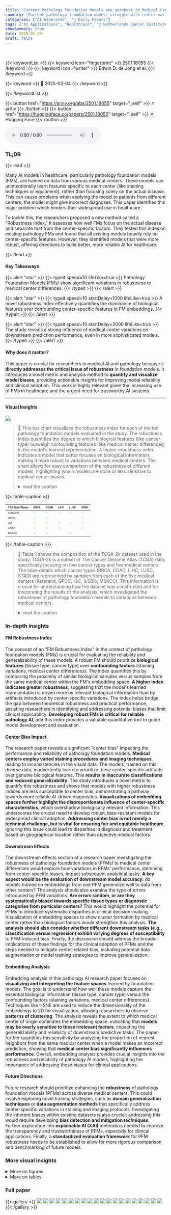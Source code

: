 ```yaml
---
title: "Current Pathology Foundation Models are unrobust to Medical Center Differences"
summary: "Current pathology foundation models struggle with center variations; this paper introduces a robustness index to quantify this, revealing model biases and advancing robust model development."
categories: ["AI Generated", "🤗 Daily Papers"]
tags: ["AI Applications", "Healthcare", "🏢 Netherlands Cancer Institute Amsterdam",]
showSummary: true
date: 2025-01-29
draft: false
---
```


<br>

{{< keywordList >}}
{{< keyword icon="fingerprint" >}} 2501.18055 {{< /keyword >}}
{{< keyword icon="writer" >}} Edwin D. de Jong et el. {{< /keyword >}}
 
{{< keyword >}} 🤗 2025-02-04 {{< /keyword >}}
 
{{< /keywordList >}}

{{< button href="https://arxiv.org/abs/2501.18055" target="_self" >}}
↗ arXiv
{{< /button >}}
{{< button href="https://huggingface.co/papers/2501.18055" target="_self" >}}
↗ Hugging Face
{{< /button >}}



<audio controls>
    <source src="https://ai-paper-reviewer.com/2501.18055/podcast.wav" type="audio/wav">
    Your browser does not support the audio element.
</audio>


### TL;DR


{{< lead >}}

Many AI models in healthcare, particularly pathology foundation models (FMs), are trained on data from various medical centers.  These models can unintentionally learn features specific to each center (like staining techniques or equipment), rather than focusing solely on the actual disease. This can cause problems when applying the model to patients from different centers; the model might give incorrect diagnoses. This paper identifies this major problem which hinders their widespread use in healthcare.

To tackle this, the researchers proposed a new method called a "Robustness Index." It assesses how well FMs focus on the actual disease and separate that from the center-specific factors.  They tested this index on existing pathology FMs and found that all existing models heavily rely on center-specific features.  However, they identified models that were more robust, offering directions to build better, more reliable AI for healthcare.

{{< /lead >}}


#### Key Takeaways

{{< alert "star" >}}
{{< typeit speed=10 lifeLike=true >}} Pathology Foundation Models (FMs) show significant variations in robustness to medical center differences. {{< /typeit >}}
{{< /alert >}}

{{< alert "star" >}}
{{< typeit speed=10 startDelay=1000 lifeLike=true >}} A novel robustness index effectively quantifies the dominance of biological features over confounding center-specific features in FM embeddings. {{< /typeit >}}
{{< /alert >}}

{{< alert "star" >}}
{{< typeit speed=10 startDelay=2000 lifeLike=true >}} The study reveals a strong influence of medical center variations on downstream prediction performance, even in more sophisticated models. {{< /typeit >}}
{{< /alert >}}

#### Why does it matter?
This paper is crucial for researchers in medical AI and pathology because it **directly addresses the critical issue of robustness** in foundation models.  It introduces a novel metric and analysis method to **quantify and visualize model biases**, providing actionable insights for improving model reliability and clinical adoption. This work is highly relevant given the increasing use of FMs in healthcare and the urgent need for trustworthy AI systems.

------
#### Visual Insights



![](https://arxiv.org/html/2501.18055/extracted/6170945/fig/freq-same-class.png)

> 🔼 This bar chart visualizes the robustness index for each of the ten pathology foundation models evaluated in the study.  The robustness index quantifies the degree to which biological features (like cancer type) outweigh confounding features (like medical center differences) in the model's learned representation. A higher robustness index indicates a model that better focuses on biological information, making it more robust to variations between medical centers.  The chart allows for easy comparison of the robustness of different models, highlighting which models are more or less sensitive to medical center biases.
> <details>
> <summary>read the caption</summary>
> Figure 2: Robustness index for the models evaluated here.
> </details>





{{< table-caption >}}
<table class="ltx_tabular ltx_centering ltx_guessed_headers ltx_align_middle" id="S4.T1.6">
<thead class="ltx_thead">
<tr class="ltx_tr" id="S4.T1.6.1.1">
<th class="ltx_td ltx_align_left ltx_th ltx_th_column ltx_border_tt" id="S4.T1.6.1.1.1"><span class="ltx_text" id="S4.T1.6.1.1.1.1" style="font-size:50%;">TSS Short Name</span></th>
<th class="ltx_td ltx_align_left ltx_th ltx_th_column ltx_border_tt" id="S4.T1.6.1.1.2"><span class="ltx_text" id="S4.T1.6.1.1.2.1" style="font-size:50%;">BRCA</span></th>
<th class="ltx_td ltx_align_left ltx_th ltx_th_column ltx_border_tt" id="S4.T1.6.1.1.3"><span class="ltx_text" id="S4.T1.6.1.1.3.1" style="font-size:50%;">COAD</span></th>
<th class="ltx_td ltx_align_left ltx_th ltx_th_column ltx_border_tt" id="S4.T1.6.1.1.4"><span class="ltx_text" id="S4.T1.6.1.1.4.1" style="font-size:50%;">LIHC</span></th>
<th class="ltx_td ltx_align_left ltx_th ltx_th_column ltx_border_tt" id="S4.T1.6.1.1.5"><span class="ltx_text" id="S4.T1.6.1.1.5.1" style="font-size:50%;">LUSC</span></th>
<th class="ltx_td ltx_align_left ltx_th ltx_th_column ltx_border_tt" id="S4.T1.6.1.1.6"><span class="ltx_text" id="S4.T1.6.1.1.6.1" style="font-size:50%;">STAD</span></th>
</tr>
</thead>
<tbody class="ltx_tbody">
<tr class="ltx_tr" id="S4.T1.6.2.1">
<td class="ltx_td ltx_align_left ltx_border_t" id="S4.T1.6.2.1.1"><span class="ltx_text" id="S4.T1.6.2.1.1.1" style="font-size:50%;">Asterand</span></td>
<td class="ltx_td ltx_align_left ltx_border_t" id="S4.T1.6.2.1.2"><span class="ltx_text" id="S4.T1.6.2.1.2.1" style="font-size:50%;color:#00FF00;">✓</span></td>
<td class="ltx_td ltx_align_left ltx_border_t" id="S4.T1.6.2.1.3"><span class="ltx_text" id="S4.T1.6.2.1.3.1" style="font-size:50%;color:#00FF00;">✓</span></td>
<td class="ltx_td ltx_align_left ltx_border_t" id="S4.T1.6.2.1.4"><span class="ltx_text" id="S4.T1.6.2.1.4.1" style="font-size:50%;color:#00FF00;">✓</span></td>
<td class="ltx_td ltx_align_left ltx_border_t" id="S4.T1.6.2.1.5"><span class="ltx_text" id="S4.T1.6.2.1.5.1" style="font-size:50%;color:#00FF00;">✓</span></td>
<td class="ltx_td ltx_align_left ltx_border_t" id="S4.T1.6.2.1.6"><span class="ltx_text" id="S4.T1.6.2.1.6.1" style="font-size:50%;color:#00FF00;">✓</span></td>
</tr>
<tr class="ltx_tr" id="S4.T1.6.3.2">
<td class="ltx_td ltx_align_left" id="S4.T1.6.3.2.1"><span class="ltx_text" id="S4.T1.6.3.2.1.1" style="font-size:50%;">GPCC</span></td>
<td class="ltx_td ltx_align_left" id="S4.T1.6.3.2.2"><span class="ltx_text" id="S4.T1.6.3.2.2.1" style="font-size:50%;color:#00FF00;">✓</span></td>
<td class="ltx_td ltx_align_left" id="S4.T1.6.3.2.3"><span class="ltx_text" id="S4.T1.6.3.2.3.1" style="font-size:50%;color:#00FF00;">✓</span></td>
<td class="ltx_td" id="S4.T1.6.3.2.4"></td>
<td class="ltx_td" id="S4.T1.6.3.2.5"></td>
<td class="ltx_td ltx_align_left" id="S4.T1.6.3.2.6"><span class="ltx_text" id="S4.T1.6.3.2.6.1" style="font-size:50%;color:#00FF00;">✓</span></td>
</tr>
<tr class="ltx_tr" id="S4.T1.6.4.3">
<td class="ltx_td ltx_align_left" id="S4.T1.6.4.3.1"><span class="ltx_text" id="S4.T1.6.4.3.1.1" style="font-size:50%;">IGC</span></td>
<td class="ltx_td ltx_align_left" id="S4.T1.6.4.3.2"><span class="ltx_text" id="S4.T1.6.4.3.2.1" style="font-size:50%;color:#00FF00;">✓</span></td>
<td class="ltx_td ltx_align_left" id="S4.T1.6.4.3.3"><span class="ltx_text" id="S4.T1.6.4.3.3.1" style="font-size:50%;color:#00FF00;">✓</span></td>
<td class="ltx_td ltx_align_left" id="S4.T1.6.4.3.4"><span class="ltx_text" id="S4.T1.6.4.3.4.1" style="font-size:50%;color:#00FF00;">✓</span></td>
<td class="ltx_td ltx_align_left" id="S4.T1.6.4.3.5"><span class="ltx_text" id="S4.T1.6.4.3.5.1" style="font-size:50%;color:#00FF00;">✓</span></td>
<td class="ltx_td ltx_align_left" id="S4.T1.6.4.3.6"><span class="ltx_text" id="S4.T1.6.4.3.6.1" style="font-size:50%;color:#00FF00;">✓</span></td>
</tr>
<tr class="ltx_tr" id="S4.T1.6.5.4">
<td class="ltx_td ltx_align_left" id="S4.T1.6.5.4.1"><span class="ltx_text" id="S4.T1.6.5.4.1.1" style="font-size:50%;">ILSBio</span></td>
<td class="ltx_td ltx_align_left" id="S4.T1.6.5.4.2"><span class="ltx_text" id="S4.T1.6.5.4.2.1" style="font-size:50%;color:#00FF00;">✓</span></td>
<td class="ltx_td ltx_align_left" id="S4.T1.6.5.4.3"><span class="ltx_text" id="S4.T1.6.5.4.3.1" style="font-size:50%;color:#00FF00;">✓</span></td>
<td class="ltx_td ltx_align_left" id="S4.T1.6.5.4.4"><span class="ltx_text" id="S4.T1.6.5.4.4.1" style="font-size:50%;color:#00FF00;">✓</span></td>
<td class="ltx_td" id="S4.T1.6.5.4.5"></td>
<td class="ltx_td ltx_align_left" id="S4.T1.6.5.4.6"><span class="ltx_text" id="S4.T1.6.5.4.6.1" style="font-size:50%;color:#00FF00;">✓</span></td>
</tr>
<tr class="ltx_tr" id="S4.T1.6.6.5">
<td class="ltx_td ltx_align_left ltx_border_bb" id="S4.T1.6.6.5.1"><span class="ltx_text" id="S4.T1.6.6.5.1.1" style="font-size:50%;">MSKCC</span></td>
<td class="ltx_td ltx_align_left ltx_border_bb" id="S4.T1.6.6.5.2"><span class="ltx_text" id="S4.T1.6.6.5.2.1" style="font-size:50%;color:#00FF00;">✓</span></td>
<td class="ltx_td ltx_align_left ltx_border_bb" id="S4.T1.6.6.5.3"><span class="ltx_text" id="S4.T1.6.6.5.3.1" style="font-size:50%;color:#00FF00;">✓</span></td>
<td class="ltx_td ltx_border_bb" id="S4.T1.6.6.5.4"></td>
<td class="ltx_td ltx_align_left ltx_border_bb" id="S4.T1.6.6.5.5"><span class="ltx_text" id="S4.T1.6.6.5.5.1" style="font-size:50%;color:#00FF00;">✓</span></td>
<td class="ltx_td ltx_border_bb" id="S4.T1.6.6.5.6"></td>
</tr>
</tbody>
</table>{{< /table-caption >}}

> 🔼 Table 1 shows the composition of the TCGA-2k dataset used in the study.  TCGA-2k is a subset of The Cancer Genome Atlas (TCGA) data, specifically focusing on five cancer types and five medical centers. The table details which cancer types (BRCA, COAD, LIHC, LUSC, STAD) are represented by samples from each of the five medical centers (Asterand, GPCC, IGC, ILSBio, MSKCC).  This information is crucial for understanding how the dataset was constructed and for interpreting the results of the analysis, which investigated the robustness of pathology foundation models to variations between medical centers.
> <details>
> <summary>read the caption</summary>
> Table 1: Composition of the  TCGA-2k dataset: Tissue Source Site (TSS), Short Name and Project Code Combinations
> </details>





### In-depth insights


#### FM Robustness Index
The concept of an "FM Robustness Index" in the context of pathology foundation models (FMs) is crucial for evaluating the reliability and generalizability of these models.  A robust FM should prioritize **biological features** (tissue type, cancer type) over **confounding factors** (staining variations, medical center differences).  The index quantifies this by comparing the proximity of similar biological samples versus samples from the same medical center within the FM's embedding space.  **A higher index indicates greater robustness**, suggesting that the model's learned representation is driven more by relevant biological information than by artifacts introduced by center-specific variations. The index helps bridge the gap between theoretical robustness and practical performance, assisting researchers in identifying and addressing potential biases that limit clinical applicability.  **Developing robust FMs is critical for reliable pathology AI**, and this index provides a valuable quantitative tool to guide model development and evaluation.

#### Center Bias Impact
The research paper reveals a significant "center bias" impacting the performance and reliability of pathology foundation models.  **Medical centers employ varied staining procedures and imaging techniques**, leading to inconsistencies in the visual data.  The models, trained on this diverse data, inadvertently learn to prioritize these center-specific artifacts over genuine biological features. This **results in inaccurate classifications and reduced generalizability**.  The study introduces a novel metric to quantify this robustness and shows that models with higher robustness indices are less susceptible to center bias, demonstrating a pathway towards more reliable AI-driven diagnostics. **Visualizations of embedding spaces further highlight the disproportionate influence of center-specific characteristics**, which overshadow biologically relevant information. This underscores the crucial need to develop robust, bias-resistant models for widespread clinical adoption.  **Addressing center bias is not merely a technical challenge, but is vital for ensuring fair and equitable healthcare**. Ignoring this issue could lead to disparities in diagnosis and treatment based on geographical location rather than objective medical factors.

#### Downstream Effects
The downstream effects section of a research paper investigating the robustness of pathology foundation models (PFMs) to medical center differences would explore how variations in PFMs' performance, stemming from center-specific biases, impact subsequent analytical tasks.  **A key aspect would be the evaluation of downstream model accuracy**:  do models trained on embeddings from one PFM generalize well to data from other centers?  The analysis should also examine the type of errors introduced by PFM variations.  **Are errors random, or are they systematically biased towards specific tissue types or diagnostic categories from particular centers?** This would highlight the potential for PFMs to introduce systematic disparities in clinical decision-making.  Visualization of embedding spaces to show cluster formation by medical center rather than biological factors would strengthen this analysis. **The analysis should also consider whether different downstream tasks (e.g., classification versus regression) exhibit varying degrees of susceptibility** to PFM-induced bias. Finally, the discussion should address the broader implications of these findings for the clinical adoption of PFMs and the steps needed to mitigate center-related bias, including potential data augmentation or model training strategies to improve generalization.

#### Embedding Analysis
Embedding analysis in this pathology AI research paper focuses on **visualizing and interpreting the feature spaces** learned by foundation models.  The goal is to understand how well these models capture the essential biological information (tissue type, cancer type) versus the confounding factors (staining variations, medical center differences).  Techniques like t-SNE are used to reduce the dimensionality of the embeddings to 2D for visualization, allowing researchers to observe **patterns of clustering**. The analysis reveals the extent to which medical center of origin dominates the embedding space, indicating that **models may be overly sensitive to these irrelevant factors**, impacting the generalizability and reliability of downstream predictive tasks.  The paper further quantifies this sensitivity by analyzing the proportion of nearest neighbors from the same medical center when a model makes an incorrect prediction, showing that **medical center bias significantly influences performance**.  Overall, embedding analysis provides crucial insights into the robustness and reliability of pathology AI models, highlighting the importance of addressing these biases for clinical applications.

#### Future Directions
Future research should prioritize enhancing the **robustness** of pathology foundation models (PFMs) across diverse medical centers.  This could involve exploring novel training strategies, such as **domain generalization techniques** or **data augmentation methods** that specifically address center-specific variations in staining and imaging protocols.  Investigating the inherent biases within existing datasets is also crucial; addressing this would require developing **bias detection and mitigation techniques**.   Further exploration into **explainable AI (XAI)** methods is needed to improve the transparency and trustworthiness of PFMs, especially for clinical applications.  Finally, a **standardized evaluation framework** for PFM robustness needs to be established to allow for more rigorous comparison and benchmarking of future models.


### More visual insights

<details>
<summary>More on figures
</summary>


![](https://arxiv.org/html/2501.18055/extracted/6170945/fig/confounding-neighbors-fraction-same-center/confounding-neighbors-fraction-same-center-together.png)

> 🔼 This figure shows the fraction of same-center confounders for each model.  Same-center confounders are defined as neighbors in the embedding space of a misclassified sample that have the same incorrect prediction and originate from the same medical center.  The x-axis represents the number of neighbors considered (k), and the y-axis represents the fraction of those neighbors that are same-center confounders.  The plot reveals that all models exhibit a substantial influence of same-center confounders, with some models demonstrating a much higher degree of sensitivity than others, highlighting the impact of medical center differences on the models' performance.
> <details>
> <summary>read the caption</summary>
> Figure 4: Fractions of same-center confounders for all models. All models are sensitive to these differences, some to a very high degree.
> </details>



![](https://arxiv.org/html/2501.18055/extracted/6170945/fig/relation-log-reg-center-error-avg-CLS-nr_reps-5-nr_neighbors-3.png)

> 🔼 Figure 8 shows the correlation between the errors generated by k-Nearest Neighbors (knn) and logistic regression models. The x-axis represents the frequency of center-related knn errors (i.e., how often the knn model makes an incorrect prediction due to the medical center of the sample). The y-axis shows the average fraction of logistic regression errors. The figure demonstrates a strong positive correlation: samples with a higher frequency of center-related knn errors also tend to have a higher frequency of logistic regression errors. This indicates that the medical center significantly influences both the knn and logistic regression models, suggesting that center similarities affect logistic regression predictions.
> <details>
> <summary>read the caption</summary>
> Figure 8: Relation between logistic regression errors and center-related knn errors. Samples that are more frequently misclassified by knn based on medical center are also more frequently misclassified by logistic regression, suggesting center similarities also affect logistic regression predictions.
> </details>



![](https://arxiv.org/html/2501.18055/extracted/6170945/fig/hibou-b/tsne-BRCA-medical-center.png)

> 🔼 This figure visualizes the embedding spaces of two pathology foundation models, Phikon and its improved version Phikon-v2, specifically focusing on breast cancer cases. Each point represents a tissue sample from a particular medical center. The coloring of the points indicates the medical center of origin. This visualization helps to understand how well each model separates samples based on their biological characteristics (cancer type) versus confounding factors like medical center differences.  By comparing the two plots, one can assess the impact of model improvements on robustness to center variations.
> <details>
> <summary>read the caption</summary>
> Figure 9: Embeddings for breast cancer colored by medical center for Phikon (left) and Phikon-v2 (right).
> </details>



</details>




<details>
<summary>More on tables
</summary>


{{< table-caption >}}
<table class="ltx_tabular ltx_centering ltx_guessed_headers ltx_align_middle" id="S5.T1.6">
<thead class="ltx_thead">
<tr class="ltx_tr" id="S5.T1.2.2">
<th class="ltx_td ltx_align_center ltx_th ltx_th_column ltx_border_l ltx_border_r ltx_border_t" id="S5.T1.1.1.1" style="padding-bottom:-8.0pt;">
<span class="ltx_inline-block ltx_minipage ltx_align_top" id="S5.T1.1.1.1.1" style="width:195.1pt;"><img alt="[Uncaptioned image]" class="ltx_graphics ltx_img_landscape" height="449" id="S5.T1.1.1.1.1.g1" src="extracted/6170945/fig/freq-same-class/freq-same-class-phikon-v2.png" width="598"/>
</span>
</th>
<th class="ltx_td ltx_align_center ltx_th ltx_th_column ltx_border_r ltx_border_t" id="S5.T1.2.2.2" style="padding-bottom:-8.0pt;">
<span class="ltx_inline-block ltx_minipage ltx_align_top" id="S5.T1.2.2.2.1" style="width:195.1pt;"><img alt="[Uncaptioned image]" class="ltx_graphics ltx_img_landscape" height="449" id="S5.T1.2.2.2.1.g1" src="extracted/6170945/fig/freq-same-class/freq-same-class-phikon.png" width="598"/>
</span>
</th>
</tr>
</thead>
<tbody class="ltx_tbody">
<tr class="ltx_tr" id="S5.T1.4.4">
<td class="ltx_td ltx_align_center ltx_border_l ltx_border_r ltx_border_t" id="S5.T1.3.3.1" style="padding-bottom:-8.0pt;">
<span class="ltx_inline-block ltx_minipage ltx_align_top" id="S5.T1.3.3.1.1" style="width:195.1pt;"><img alt="[Uncaptioned image]" class="ltx_graphics ltx_img_landscape" height="449" id="S5.T1.3.3.1.1.g1" src="extracted/6170945/fig/freq-same-class/freq-same-class-UNI.png" width="598"/>
</span>
</td>
<td class="ltx_td ltx_align_center ltx_border_r ltx_border_t" id="S5.T1.4.4.2" style="padding-bottom:-8.0pt;">
<span class="ltx_inline-block ltx_minipage ltx_align_top" id="S5.T1.4.4.2.1" style="width:195.1pt;"><img alt="[Uncaptioned image]" class="ltx_graphics ltx_img_landscape" height="449" id="S5.T1.4.4.2.1.g1" src="extracted/6170945/fig/freq-same-class/freq-same-class-UNI2-h.png" width="598"/>
</span>
</td>
</tr>
<tr class="ltx_tr" id="S5.T1.6.6">
<td class="ltx_td ltx_align_center ltx_border_b ltx_border_l ltx_border_r ltx_border_t" id="S5.T1.5.5.1" style="padding-bottom:-8.0pt;">
<span class="ltx_inline-block ltx_minipage ltx_align_top" id="S5.T1.5.5.1.1" style="width:195.1pt;"><img alt="[Uncaptioned image]" class="ltx_graphics ltx_img_landscape" height="449" id="S5.T1.5.5.1.1.g1" src="extracted/6170945/fig/freq-same-class/freq-same-class-Virchow-1280D.png" width="598"/>
</span>
</td>
<td class="ltx_td ltx_align_center ltx_border_b ltx_border_r ltx_border_t" id="S5.T1.6.6.2" style="padding-bottom:-8.0pt;">
<span class="ltx_inline-block ltx_minipage ltx_align_top" id="S5.T1.6.6.2.1" style="width:195.1pt;"><img alt="[Uncaptioned image]" class="ltx_graphics ltx_img_landscape" height="449" id="S5.T1.6.6.2.1.g1" src="extracted/6170945/fig/freq-same-class/freq-same-class-Virchow2-1280D.png" width="598"/>
</span>
</td>
</tr>
</tbody>
</table>{{< /table-caption >}}
> 🔼 This figure visualizes the embedding space structure of ten pathology foundation models.  For each model, it shows the fraction of samples where the k-th nearest neighbor shares the same cancer type (blue line) or the same medical center (orange line). The x-axis represents the number of nearest neighbors (k), and the y-axis represents the fraction of samples. The plot reveals that for most models, the proximity of embeddings is more strongly determined by the medical center of origin than by the cancer type itself, especially for the nearest neighbors (k<200). Only the Virchow2 model shows a different behavior, with cancer type having a slightly stronger influence than medical center for k<200.  This indicates that many current pathology foundation models are more sensitive to medical center variations than to actual biological differences in tissue samples.
> <details>
> <summary>read the caption</summary>
> Figure 1: Fraction of samples for which the k-th neighbor has the same cancer type (blue) or medical center (orange), in order of increasing robustness. See Appendix 12 for all results. For all models, closeness in embedding space is strongly determined by whether the image comes from the same medical center. For all models except Virchow2, the medical center more strongly determines embedding proximity than the cancer type for the nearest 200 neighbors.
> </details>

{{< table-caption >}}
<table class="ltx_tabular ltx_centering ltx_guessed_headers ltx_align_middle" id="S5.T1a.8">
<thead class="ltx_thead">
<tr class="ltx_tr" id="S5.T1a.2.2">
<th class="ltx_td ltx_align_center ltx_th ltx_th_column ltx_border_l ltx_border_r ltx_border_t" id="S5.T1a.1.1.1" style="padding-bottom:-8.0pt;">
<span class="ltx_inline-block ltx_minipage ltx_align_top" id="S5.T1a.1.1.1.1" style="width:173.4pt;"><img alt="[Uncaptioned image]" class="ltx_graphics ltx_img_landscape" height="449" id="S5.T1a.1.1.1.1.g1" src="extracted/6170945/fig/confounding-neighbors-fraction-same-center/confounding-neighbors-fraction-same-center-phikon-v2-nr_reps-5-nr_points-9.png" width="598"/>
</span>
</th>
<th class="ltx_td ltx_align_center ltx_th ltx_th_column ltx_border_r ltx_border_t" id="S5.T1a.2.2.2" style="padding-bottom:-8.0pt;">
<span class="ltx_inline-block ltx_minipage ltx_align_top" id="S5.T1a.2.2.2.1" style="width:173.4pt;"><img alt="[Uncaptioned image]" class="ltx_graphics ltx_img_landscape" height="449" id="S5.T1a.2.2.2.1.g1" src="extracted/6170945/fig/confounding-neighbors-fraction-same-center/confounding-neighbors-fraction-same-center-prov-gigapath-nr_reps-5-nr_points-9.png" width="598"/>
</span>
</th>
</tr>
</thead>
<tbody class="ltx_tbody">
<tr class="ltx_tr" id="S5.T1a.4.4">
<td class="ltx_td ltx_align_center ltx_border_l ltx_border_r ltx_border_t" id="S5.T1a.3.3.1" style="padding-bottom:-8.0pt;">
<span class="ltx_inline-block ltx_minipage ltx_align_top" id="S5.T1a.3.3.1.1" style="width:173.4pt;"><img alt="[Uncaptioned image]" class="ltx_graphics ltx_img_landscape" height="449" id="S5.T1a.3.3.1.1.g1" src="extracted/6170945/fig/confounding-neighbors-fraction-same-center/confounding-neighbors-fraction-same-center-UNI-nr_reps-5-nr_points-9.png" width="598"/>
</span>
</td>
<td class="ltx_td ltx_align_center ltx_border_r ltx_border_t" id="S5.T1a.4.4.2" style="padding-bottom:-8.0pt;">
<span class="ltx_inline-block ltx_minipage ltx_align_top" id="S5.T1a.4.4.2.1" style="width:173.4pt;"><img alt="[Uncaptioned image]" class="ltx_graphics ltx_img_landscape" height="449" id="S5.T1a.4.4.2.1.g1" src="extracted/6170945/fig/confounding-neighbors-fraction-same-center/confounding-neighbors-fraction-same-center-H-optimus-0-nr_reps-5-nr_points-9.png" width="598"/>
</span>
</td>
</tr>
<tr class="ltx_tr" id="S5.T1a.6.6">
<td class="ltx_td ltx_align_center ltx_border_l ltx_border_r ltx_border_t" id="S5.T1a.5.5.1" style="padding-bottom:-8.0pt;">
<span class="ltx_inline-block ltx_minipage ltx_align_top" id="S5.T1a.5.5.1.1" style="width:173.4pt;"><img alt="[Uncaptioned image]" class="ltx_graphics ltx_img_landscape" height="449" id="S5.T1a.5.5.1.1.g1" src="extracted/6170945/fig/confounding-neighbors-fraction-same-center/confounding-neighbors-fraction-same-center-phikon-nr_reps-5-nr_points-9.png" width="598"/>
</span>
</td>
<td class="ltx_td ltx_align_center ltx_border_r ltx_border_t" id="S5.T1a.6.6.2" style="padding-bottom:-8.0pt;">
<span class="ltx_inline-block ltx_minipage ltx_align_top" id="S5.T1a.6.6.2.1" style="width:173.4pt;"><img alt="[Uncaptioned image]" class="ltx_graphics ltx_img_landscape" height="449" id="S5.T1a.6.6.2.1.g1" src="extracted/6170945/fig/confounding-neighbors-fraction-same-center/confounding-neighbors-fraction-same-center-UNI2-h-nr_reps-5-nr_points-9.png" width="598"/>
</span>
</td>
</tr>
<tr class="ltx_tr" id="S5.T1a.8.8">
<td class="ltx_td ltx_align_center ltx_border_b ltx_border_l ltx_border_r ltx_border_t" id="S5.T1a.7.7.1" style="padding-bottom:-8.0pt;">
<span class="ltx_inline-block ltx_minipage ltx_align_top" id="S5.T1a.7.7.1.1" style="width:173.4pt;"><img alt="[Uncaptioned image]" class="ltx_graphics ltx_img_landscape" height="449" id="S5.T1a.7.7.1.1.g1" src="extracted/6170945/fig/confounding-neighbors-fraction-same-center/confounding-neighbors-fraction-same-center-Virchow-1280D-nr_reps-5-nr_points-9.png" width="598"/>
</span>
</td>
<td class="ltx_td ltx_align_center ltx_border_b ltx_border_r ltx_border_t" id="S5.T1a.8.8.2" style="padding-bottom:-8.0pt;">
<span class="ltx_inline-block ltx_minipage ltx_align_top" id="S5.T1a.8.8.2.1" style="width:173.4pt;"><img alt="[Uncaptioned image]" class="ltx_graphics ltx_img_landscape" height="449" id="S5.T1a.8.8.2.1.g1" src="extracted/6170945/fig/confounding-neighbors-fraction-same-center/confounding-neighbors-fraction-same-center-Virchow2-1280D-nr_reps-5-nr_points-9.png" width="598"/>
</span>
</td>
</tr>
</tbody>
</table>{{< /table-caption >}}
> 🔼 This figure displays the impact of medical center differences on the performance of pathology foundation models.  For each model, three lines are shown. The red line shows the fraction of incorrectly classified samples where the nearest neighbors in the model's embedding space are from the same medical center as the misclassified sample. The green line shows the accuracy of predicting the tissue type or cancer type. The blue line shows the accuracy of predicting the medical center of the sample. The models are ordered by increasing center-robustness, indicating how well the model separates biological features from medical center artifacts.  All models show a strong influence of same-center confounders, meaning that errors are linked to the medical center rather than just random chance.
> <details>
> <summary>read the caption</summary>
> Figure 3: Fraction of same-center confounders for neighbors from the incorrectly predicted class (red); accuracy of tissue / cancer type prediction (green); accuracy of medical center prediction (blue), sorted by order of increasing center-robustness for selected FMs. All models show a substantial and significant influence of same-center confounders. See Appendix 9.3 for a complete overview.
> </details>

{{< table-caption >}}
<table class="ltx_tabular ltx_centering ltx_guessed_headers ltx_align_middle" id="S5.T1b.14">
<thead class="ltx_thead">
<tr class="ltx_tr" id="S5.T1b.14.15.1">
<th class="ltx_td ltx_align_left ltx_th ltx_th_column ltx_th_row ltx_border_l ltx_border_r ltx_border_t" id="S5.T1b.14.15.1.1"><span class="ltx_text ltx_font_bold" id="S5.T1b.14.15.1.1.1" style="font-size:50%;">Model</span></th>
<th class="ltx_td ltx_align_center ltx_th ltx_th_column ltx_border_r ltx_border_t" id="S5.T1b.14.15.1.2"><span class="ltx_text ltx_font_bold" id="S5.T1b.14.15.1.2.1" style="font-size:50%;">Cancer Type</span></th>
<th class="ltx_td ltx_align_center ltx_th ltx_th_column ltx_border_r ltx_border_t" id="S5.T1b.14.15.1.3"><span class="ltx_text ltx_font_bold" id="S5.T1b.14.15.1.3.1" style="font-size:50%;">Medical Center</span></th>
</tr>
</thead>
<tbody class="ltx_tbody">
<tr class="ltx_tr" id="S5.T1b.2.2">
<th class="ltx_td ltx_align_left ltx_th ltx_th_row ltx_border_l ltx_border_r ltx_border_t" id="S5.T1b.2.2.3"><span class="ltx_text" id="S5.T1b.2.2.3.1" style="font-size:50%;">hibou-b</span></th>
<td class="ltx_td ltx_align_center ltx_border_r ltx_border_t" id="S5.T1b.1.1.1"><img alt="[Uncaptioned image]" class="ltx_graphics ltx_img_landscape" height="153" id="S5.T1b.1.1.1.g1" src="extracted/6170945/fig/hibou-b/embeddings-hibou-b-patch-level-tsne-2D-colored-by-project_code.png" width="204"/></td>
<td class="ltx_td ltx_align_center ltx_border_r ltx_border_t" id="S5.T1b.2.2.2"><img alt="[Uncaptioned image]" class="ltx_graphics ltx_img_landscape" height="153" id="S5.T1b.2.2.2.g1" src="extracted/6170945/fig/hibou-b/embeddings-hibou-b-patch-level-tsne-2D-colored-by-shortname.png" width="204"/></td>
</tr>
<tr class="ltx_tr" id="S5.T1b.4.4">
<th class="ltx_td ltx_align_left ltx_th ltx_th_row ltx_border_l ltx_border_r ltx_border_t" id="S5.T1b.4.4.3"><span class="ltx_text" id="S5.T1b.4.4.3.1" style="font-size:50%;">phikon</span></th>
<td class="ltx_td ltx_align_center ltx_border_r ltx_border_t" id="S5.T1b.3.3.1"><img alt="[Uncaptioned image]" class="ltx_graphics ltx_img_landscape" height="144" id="S5.T1b.3.3.1.g1" src="extracted/6170945/fig/phikon/embeddings-phikon-patch-level-tsne-2D-colored-by-project_code.png" width="192"/></td>
<td class="ltx_td ltx_align_center ltx_border_r ltx_border_t" id="S5.T1b.4.4.2"><img alt="[Uncaptioned image]" class="ltx_graphics ltx_img_landscape" height="144" id="S5.T1b.4.4.2.g1" src="extracted/6170945/fig/phikon/embeddings-phikon-patch-level-tsne-2D-colored-by-shortname.png" width="192"/></td>
</tr>
<tr class="ltx_tr" id="S5.T1b.6.6">
<th class="ltx_td ltx_align_left ltx_th ltx_th_row ltx_border_l ltx_border_r ltx_border_t" id="S5.T1b.6.6.3"><span class="ltx_text" id="S5.T1b.6.6.3.1" style="font-size:50%;">phikon-v2</span></th>
<td class="ltx_td ltx_align_center ltx_border_r ltx_border_t" id="S5.T1b.5.5.1"><img alt="[Uncaptioned image]" class="ltx_graphics ltx_img_landscape" height="144" id="S5.T1b.5.5.1.g1" src="extracted/6170945/fig/phikon-v2/embeddings-phikon-v2-patch-level-tsne-2D-colored-by-project_code.png" width="192"/></td>
<td class="ltx_td ltx_align_center ltx_border_r ltx_border_t" id="S5.T1b.6.6.2"><img alt="[Uncaptioned image]" class="ltx_graphics ltx_img_landscape" height="144" id="S5.T1b.6.6.2.g1" src="extracted/6170945/fig/phikon-v2/embeddings-phikon-v2-patch-level-tsne-2D-colored-by-shortname.png" width="192"/></td>
</tr>
<tr class="ltx_tr" id="S5.T1b.8.8">
<th class="ltx_td ltx_align_left ltx_th ltx_th_row ltx_border_l ltx_border_r ltx_border_t" id="S5.T1b.8.8.3"><span class="ltx_text" id="S5.T1b.8.8.3.1" style="font-size:50%;">EXAONEPath</span></th>
<td class="ltx_td ltx_align_center ltx_border_r ltx_border_t" id="S5.T1b.7.7.1"><img alt="[Uncaptioned image]" class="ltx_graphics ltx_img_landscape" height="144" id="S5.T1b.7.7.1.g1" src="extracted/6170945/fig/EXAONEPath/embeddings-EXAONEPath-patch-level-tsne-2D-CLS-colored-by-project_code.png" width="192"/></td>
<td class="ltx_td ltx_align_center ltx_border_r ltx_border_t" id="S5.T1b.8.8.2"><img alt="[Uncaptioned image]" class="ltx_graphics ltx_img_landscape" height="144" id="S5.T1b.8.8.2.g1" src="extracted/6170945/fig/EXAONEPath/embeddings-EXAONEPath-patch-level-tsne-2D-CLS-colored-by-shortname.png" width="192"/></td>
</tr>
<tr class="ltx_tr" id="S5.T1b.10.10">
<th class="ltx_td ltx_align_left ltx_th ltx_th_row ltx_border_l ltx_border_r ltx_border_t" id="S5.T1b.10.10.3"><span class="ltx_text" id="S5.T1b.10.10.3.1" style="font-size:50%;">UNI</span></th>
<td class="ltx_td ltx_align_center ltx_border_r ltx_border_t" id="S5.T1b.9.9.1"><img alt="[Uncaptioned image]" class="ltx_graphics ltx_img_landscape" height="144" id="S5.T1b.9.9.1.g1" src="extracted/6170945/fig/UNI/embeddings-UNI-patch-level-tsne-2D-colored-by-project_code.png" width="192"/></td>
<td class="ltx_td ltx_align_center ltx_border_r ltx_border_t" id="S5.T1b.10.10.2"><img alt="[Uncaptioned image]" class="ltx_graphics ltx_img_landscape" height="144" id="S5.T1b.10.10.2.g1" src="extracted/6170945/fig/UNI/embeddings-UNI-patch-level-tsne-2D-colored-by-shortname.png" width="192"/></td>
</tr>
<tr class="ltx_tr" id="S5.T1b.12.12">
<th class="ltx_td ltx_align_left ltx_th ltx_th_row ltx_border_l ltx_border_r ltx_border_t" id="S5.T1b.12.12.3"><span class="ltx_text" id="S5.T1b.12.12.3.1" style="font-size:50%;">UNI2-h</span></th>
<td class="ltx_td ltx_align_center ltx_border_r ltx_border_t" id="S5.T1b.11.11.1"><img alt="[Uncaptioned image]" class="ltx_graphics ltx_img_landscape" height="144" id="S5.T1b.11.11.1.g1" src="extracted/6170945/fig/UNI2-h/embeddings-UNI2-h-patch-level-tsne-2D-CLS-colored-by-project_code.png" width="192"/></td>
<td class="ltx_td ltx_align_center ltx_border_r ltx_border_t" id="S5.T1b.12.12.2"><img alt="[Uncaptioned image]" class="ltx_graphics ltx_img_landscape" height="144" id="S5.T1b.12.12.2.g1" src="extracted/6170945/fig/UNI2-h/embeddings-UNI2-h-patch-level-tsne-2D-CLS-colored-by-shortname.png" width="192"/></td>
</tr>
<tr class="ltx_tr" id="S5.T1b.14.14">
<th class="ltx_td ltx_align_left ltx_th ltx_th_row ltx_border_b ltx_border_l ltx_border_r ltx_border_t" id="S5.T1b.14.14.3"><span class="ltx_text" id="S5.T1b.14.14.3.1" style="font-size:50%;">SRA_MoCo_v3</span></th>
<td class="ltx_td ltx_align_center ltx_border_b ltx_border_r ltx_border_t" id="S5.T1b.13.13.1"><img alt="[Uncaptioned image]" class="ltx_graphics ltx_img_landscape" height="144" id="S5.T1b.13.13.1.g1" src="extracted/6170945/fig/SRA_MoCo_v3/embeddings-SRA_MoCo_v3-patch-level-tsne-2D-colored-by-project_code.png" width="192"/></td>
<td class="ltx_td ltx_align_center ltx_border_b ltx_border_r ltx_border_t" id="S5.T1b.14.14.2"><img alt="[Uncaptioned image]" class="ltx_graphics ltx_img_landscape" height="153" id="S5.T1b.14.14.2.g1" src="extracted/6170945/fig/SRA_MoCo_v3/embeddings-SRA_MoCo_v3-patch-level-tsne-2D-colored-by-shortname.png" width="204"/></td>
</tr>
</tbody>
</table>{{< /table-caption >}}
> 🔼 This figure visualizes the 2D representation of high-dimensional embedding vectors generated by t-SNE for different pathology foundation models.  Each point in the 2D plots represents a tissue patch. The left column displays the patches colored by cancer type, while the right column shows the same patches colored by their originating medical center.  Comparing these visualizations allows for an assessment of how strongly the models' embedding spaces are organized by biological features (cancer type) versus confounding factors (medical center).
> <details>
> <summary>read the caption</summary>
> Figure 5: Colorings of the t-SNE embeddings of all patches by cancer type (left) and medical center (right)
> </details>

{{< table-caption >}}
<table class="ltx_tabular ltx_centering ltx_guessed_headers ltx_align_middle" id="S5.T1c.12">
<tbody class="ltx_tbody">
<tr class="ltx_tr" id="S5.T1c.2.2">
<th class="ltx_td ltx_align_left ltx_th ltx_th_row ltx_border_l ltx_border_r ltx_border_t" id="S5.T1c.2.2.3"><span class="ltx_text" id="S5.T1c.2.2.3.1" style="font-size:50%;">Virchow-1280D</span></th>
<td class="ltx_td ltx_align_center ltx_border_r ltx_border_t" id="S5.T1c.1.1.1"><img alt="[Uncaptioned image]" class="ltx_graphics ltx_img_landscape" height="153" id="S5.T1c.1.1.1.g1" src="extracted/6170945/fig/Virchow-1280D/embeddings-Virchow-1280D-patch-level-tsne-2D-CLS-colored-by-project_code.png" width="204"/></td>
<td class="ltx_td ltx_align_center ltx_border_r ltx_border_t" id="S5.T1c.2.2.2"><img alt="[Uncaptioned image]" class="ltx_graphics ltx_img_landscape" height="153" id="S5.T1c.2.2.2.g1" src="extracted/6170945/fig/Virchow-1280D/embeddings-Virchow-1280D-patch-level-tsne-2D-CLS-colored-by-shortname.png" width="204"/></td>
</tr>
<tr class="ltx_tr" id="S5.T1c.4.4">
<th class="ltx_td ltx_align_left ltx_th ltx_th_row ltx_border_l ltx_border_r ltx_border_t" id="S5.T1c.4.4.3"><span class="ltx_text" id="S5.T1c.4.4.3.1" style="font-size:50%;">Virchow-2560D</span></th>
<td class="ltx_td ltx_align_center ltx_border_r ltx_border_t" id="S5.T1c.3.3.1"><img alt="[Uncaptioned image]" class="ltx_graphics ltx_img_landscape" height="153" id="S5.T1c.3.3.1.g1" src="extracted/6170945/fig/Virchow-2560D/embeddings-Virchow-2560D-patch-level-tsne-2D-CLS-avg-patch-colored-by-project_code.png" width="204"/></td>
<td class="ltx_td ltx_align_center ltx_border_r ltx_border_t" id="S5.T1c.4.4.2"><img alt="[Uncaptioned image]" class="ltx_graphics ltx_img_landscape" height="153" id="S5.T1c.4.4.2.g1" src="extracted/6170945/fig/Virchow-2560D/embeddings-Virchow-2560D-patch-level-tsne-2D-CLS-avg-patch-colored-by-shortname.png" width="204"/></td>
</tr>
<tr class="ltx_tr" id="S5.T1c.6.6">
<th class="ltx_td ltx_align_left ltx_th ltx_th_row ltx_border_l ltx_border_r ltx_border_t" id="S5.T1c.6.6.3"><span class="ltx_text" id="S5.T1c.6.6.3.1" style="font-size:50%;">Virchow2-1280D</span></th>
<td class="ltx_td ltx_align_center ltx_border_r ltx_border_t" id="S5.T1c.5.5.1"><img alt="[Uncaptioned image]" class="ltx_graphics ltx_img_landscape" height="153" id="S5.T1c.5.5.1.g1" src="extracted/6170945/fig/Virchow2-1280D/embeddings-Virchow2-1280D-patch-level-tsne-2D-CLS-colored-by-project_code.png" width="204"/></td>
<td class="ltx_td ltx_align_center ltx_border_r ltx_border_t" id="S5.T1c.6.6.2"><img alt="[Uncaptioned image]" class="ltx_graphics ltx_img_landscape" height="153" id="S5.T1c.6.6.2.g1" src="extracted/6170945/fig/Virchow2-1280D/embeddings-Virchow2-1280D-patch-level-tsne-2D-CLS-colored-by-shortname.png" width="204"/></td>
</tr>
<tr class="ltx_tr" id="S5.T1c.8.8">
<th class="ltx_td ltx_align_left ltx_th ltx_th_row ltx_border_l ltx_border_r ltx_border_t" id="S5.T1c.8.8.3"><span class="ltx_text" id="S5.T1c.8.8.3.1" style="font-size:50%;">Virchow2-2560D</span></th>
<td class="ltx_td ltx_align_center ltx_border_r ltx_border_t" id="S5.T1c.7.7.1"><img alt="[Uncaptioned image]" class="ltx_graphics ltx_img_landscape" height="153" id="S5.T1c.7.7.1.g1" src="extracted/6170945/fig/Virchow2-2560D/embeddings-Virchow2-2560D-patch-level-tsne-2D-CLS-avg-patch-colored-by-project_code.png" width="204"/></td>
<td class="ltx_td ltx_align_center ltx_border_r ltx_border_t" id="S5.T1c.8.8.2"><img alt="[Uncaptioned image]" class="ltx_graphics ltx_img_landscape" height="153" id="S5.T1c.8.8.2.g1" src="extracted/6170945/fig/Virchow2-2560D/embeddings-Virchow2-2560D-patch-level-tsne-2D-CLS-avg-patch-colored-by-shortname.png" width="204"/></td>
</tr>
<tr class="ltx_tr" id="S5.T1c.10.10">
<th class="ltx_td ltx_align_left ltx_th ltx_th_row ltx_border_l ltx_border_r ltx_border_t" id="S5.T1c.10.10.3"><span class="ltx_text" id="S5.T1c.10.10.3.1" style="font-size:50%;">H-optimus-0</span></th>
<td class="ltx_td ltx_align_center ltx_border_r ltx_border_t" id="S5.T1c.9.9.1"><img alt="[Uncaptioned image]" class="ltx_graphics ltx_img_landscape" height="153" id="S5.T1c.9.9.1.g1" src="extracted/6170945/fig/H-optimus-0/embeddings-H-optimus-0-patch-level-tsne-2D-colored-by-project_code.png" width="204"/></td>
<td class="ltx_td ltx_align_center ltx_border_r ltx_border_t" id="S5.T1c.10.10.2"><img alt="[Uncaptioned image]" class="ltx_graphics ltx_img_landscape" height="153" id="S5.T1c.10.10.2.g1" src="extracted/6170945/fig/H-optimus-0/embeddings-H-optimus-0-patch-level-tsne-2D-colored-by-shortname.png" width="204"/></td>
</tr>
<tr class="ltx_tr" id="S5.T1c.12.12">
<th class="ltx_td ltx_align_left ltx_th ltx_th_row ltx_border_b ltx_border_l ltx_border_r ltx_border_t" id="S5.T1c.12.12.3"><span class="ltx_text" id="S5.T1c.12.12.3.1" style="font-size:50%;">prov-gigapath</span></th>
<td class="ltx_td ltx_align_center ltx_border_b ltx_border_r ltx_border_t" id="S5.T1c.11.11.1"><img alt="[Uncaptioned image]" class="ltx_graphics ltx_img_landscape" height="153" id="S5.T1c.11.11.1.g1" src="extracted/6170945/fig/prov-gigapath/embeddings-prov-gigapath-patch-level-tsne-2D-colored-by-project_code.png" width="204"/></td>
<td class="ltx_td ltx_align_center ltx_border_b ltx_border_r ltx_border_t" id="S5.T1c.12.12.2"><img alt="[Uncaptioned image]" class="ltx_graphics ltx_img_landscape" height="153" id="S5.T1c.12.12.2.g1" src="extracted/6170945/fig/prov-gigapath/embeddings-prov-gigapath-patch-level-tsne-2D-colored-by-shortname.png" width="204"/></td>
</tr>
</tbody>
</table>{{< /table-caption >}}
> 🔼 This figure visualizes the embedding space of pathology foundation models using t-distributed Stochastic Neighbor Embedding (t-SNE).  The left column shows the t-SNE projection of the embeddings colored by cancer type. The right column shows the same t-SNE projection, but this time colored by the medical center where the tissue sample originated. This visualization helps to understand how well the models separate samples based on biological features (cancer type) versus confounding factors (medical center). The degree of separation within each column indicates the model's robustness to medical center variations. Clear separation by cancer type shows the model's focus on biological features, whereas clear separation by medical center indicates a stronger influence of technical factors on the embeddings.
> <details>
> <summary>read the caption</summary>
> Figure 6: Colorings of the t-SNE embeddings of all patches by cancer type (left) and medical center (right)
> </details>

{{< table-caption >}}
<table class="ltx_tabular ltx_centering ltx_guessed_headers ltx_align_middle" id="S5.T2.1">
<thead class="ltx_thead">
<tr class="ltx_tr" id="S5.T2.1.1.1">
<th class="ltx_td ltx_align_left ltx_th ltx_th_column ltx_th_row ltx_border_l ltx_border_r ltx_border_t" id="S5.T2.1.1.1.1"><span class="ltx_text ltx_font_bold" id="S5.T2.1.1.1.1.1" style="font-size:50%;">Model</span></th>
<th class="ltx_td ltx_align_center ltx_th ltx_th_column ltx_border_r ltx_border_t" id="S5.T2.1.1.1.2"><span class="ltx_text ltx_font_bold" id="S5.T2.1.1.1.2.1" style="font-size:50%;">Mean Accuracy</span></th>
<th class="ltx_td ltx_align_center ltx_th ltx_th_column ltx_border_r ltx_border_t" id="S5.T2.1.1.1.3"><span class="ltx_text ltx_font_bold" id="S5.T2.1.1.1.3.1" style="font-size:50%;">Std Dev</span></th>
<th class="ltx_td ltx_align_center ltx_th ltx_th_column ltx_border_r ltx_border_t" id="S5.T2.1.1.1.4"><span class="ltx_text ltx_font_bold" id="S5.T2.1.1.1.4.1" style="font-size:50%;">Mean Accuracy</span></th>
<th class="ltx_td ltx_align_center ltx_th ltx_th_column ltx_border_r ltx_border_t" id="S5.T2.1.1.1.5"><span class="ltx_text ltx_font_bold" id="S5.T2.1.1.1.5.1" style="font-size:50%;">Std Dev</span></th>
</tr>
<tr class="ltx_tr" id="S5.T2.1.2.2">
<th class="ltx_td ltx_th ltx_th_column ltx_th_row ltx_border_l ltx_border_r" id="S5.T2.1.2.2.1"></th>
<th class="ltx_td ltx_align_center ltx_th ltx_th_column ltx_border_r" id="S5.T2.1.2.2.2"><span class="ltx_text ltx_font_bold" id="S5.T2.1.2.2.2.1" style="font-size:50%;">Cancer Type</span></th>
<th class="ltx_td ltx_align_center ltx_th ltx_th_column ltx_border_r" id="S5.T2.1.2.2.3"><span class="ltx_text ltx_font_bold" id="S5.T2.1.2.2.3.1" style="font-size:50%;">Cancer Type</span></th>
<th class="ltx_td ltx_align_center ltx_th ltx_th_column ltx_border_r" id="S5.T2.1.2.2.4"><span class="ltx_text ltx_font_bold" id="S5.T2.1.2.2.4.1" style="font-size:50%;">Medical Center</span></th>
<th class="ltx_td ltx_align_center ltx_th ltx_th_column ltx_border_r" id="S5.T2.1.2.2.5"><span class="ltx_text ltx_font_bold" id="S5.T2.1.2.2.5.1" style="font-size:50%;">Med. Center</span></th>
</tr>
</thead>
<tbody class="ltx_tbody">
<tr class="ltx_tr" id="S5.T2.1.3.1">
<th class="ltx_td ltx_align_left ltx_th ltx_th_row ltx_border_l ltx_border_r ltx_border_t" id="S5.T2.1.3.1.1"><span class="ltx_text" id="S5.T2.1.3.1.1.1" style="font-size:50%;">SRA_MoCo_v3</span></th>
<td class="ltx_td ltx_align_center ltx_border_r ltx_border_t" id="S5.T2.1.3.1.2"><span class="ltx_text" id="S5.T2.1.3.1.2.1" style="font-size:50%;">0.486</span></td>
<td class="ltx_td ltx_align_center ltx_border_r ltx_border_t" id="S5.T2.1.3.1.3"><span class="ltx_text" id="S5.T2.1.3.1.3.1" style="font-size:50%;">0.036</span></td>
<td class="ltx_td ltx_align_center ltx_border_r ltx_border_t" id="S5.T2.1.3.1.4"><span class="ltx_text" id="S5.T2.1.3.1.4.1" style="font-size:50%;">0.692</span></td>
<td class="ltx_td ltx_align_center ltx_border_r ltx_border_t" id="S5.T2.1.3.1.5"><span class="ltx_text" id="S5.T2.1.3.1.5.1" style="font-size:50%;">0.027</span></td>
</tr>
<tr class="ltx_tr" id="S5.T2.1.4.2">
<th class="ltx_td ltx_align_left ltx_th ltx_th_row ltx_border_l ltx_border_r" id="S5.T2.1.4.2.1"><span class="ltx_text" id="S5.T2.1.4.2.1.1" style="font-size:50%;">phikon</span></th>
<td class="ltx_td ltx_align_center ltx_border_r" id="S5.T2.1.4.2.2"><span class="ltx_text" id="S5.T2.1.4.2.2.1" style="font-size:50%;">0.829</span></td>
<td class="ltx_td ltx_align_center ltx_border_r" id="S5.T2.1.4.2.3"><span class="ltx_text" id="S5.T2.1.4.2.3.1" style="font-size:50%;">0.037</span></td>
<td class="ltx_td ltx_align_center ltx_border_r" id="S5.T2.1.4.2.4"><span class="ltx_text" id="S5.T2.1.4.2.4.1" style="font-size:50%;">0.987</span></td>
<td class="ltx_td ltx_align_center ltx_border_r" id="S5.T2.1.4.2.5"><span class="ltx_text" id="S5.T2.1.4.2.5.1" style="font-size:50%;">0.012</span></td>
</tr>
<tr class="ltx_tr" id="S5.T2.1.5.3">
<th class="ltx_td ltx_align_left ltx_th ltx_th_row ltx_border_l ltx_border_r" id="S5.T2.1.5.3.1"><span class="ltx_text" id="S5.T2.1.5.3.1.1" style="font-size:50%;">phikon-v2</span></th>
<td class="ltx_td ltx_align_center ltx_border_r" id="S5.T2.1.5.3.2"><span class="ltx_text" id="S5.T2.1.5.3.2.1" style="font-size:50%;">0.83</span></td>
<td class="ltx_td ltx_align_center ltx_border_r" id="S5.T2.1.5.3.3"><span class="ltx_text" id="S5.T2.1.5.3.3.1" style="font-size:50%;">0.038</span></td>
<td class="ltx_td ltx_align_center ltx_border_r" id="S5.T2.1.5.3.4"><span class="ltx_text" id="S5.T2.1.5.3.4.1" style="font-size:50%;">0.993</span></td>
<td class="ltx_td ltx_align_center ltx_border_r" id="S5.T2.1.5.3.5"><span class="ltx_text" id="S5.T2.1.5.3.5.1" style="font-size:50%;">0.007</span></td>
</tr>
<tr class="ltx_tr" id="S5.T2.1.6.4">
<th class="ltx_td ltx_align_left ltx_th ltx_th_row ltx_border_l ltx_border_r" id="S5.T2.1.6.4.1"><span class="ltx_text" id="S5.T2.1.6.4.1.1" style="font-size:50%;">UNI</span></th>
<td class="ltx_td ltx_align_center ltx_border_r" id="S5.T2.1.6.4.2"><span class="ltx_text" id="S5.T2.1.6.4.2.1" style="font-size:50%;">0.713</span></td>
<td class="ltx_td ltx_align_center ltx_border_r" id="S5.T2.1.6.4.3"><span class="ltx_text" id="S5.T2.1.6.4.3.1" style="font-size:50%;">0.034</span></td>
<td class="ltx_td ltx_align_center ltx_border_r" id="S5.T2.1.6.4.4"><span class="ltx_text" id="S5.T2.1.6.4.4.1" style="font-size:50%;">0.956</span></td>
<td class="ltx_td ltx_align_center ltx_border_r" id="S5.T2.1.6.4.5"><span class="ltx_text" id="S5.T2.1.6.4.5.1" style="font-size:50%;">0.013</span></td>
</tr>
<tr class="ltx_tr" id="S5.T2.1.7.5">
<th class="ltx_td ltx_align_left ltx_th ltx_th_row ltx_border_l ltx_border_r" id="S5.T2.1.7.5.1"><span class="ltx_text" id="S5.T2.1.7.5.1.1" style="font-size:50%;">UNI2-h</span></th>
<td class="ltx_td ltx_align_center ltx_border_r" id="S5.T2.1.7.5.2"><span class="ltx_text" id="S5.T2.1.7.5.2.1" style="font-size:50%;">0.754</span></td>
<td class="ltx_td ltx_align_center ltx_border_r" id="S5.T2.1.7.5.3"><span class="ltx_text" id="S5.T2.1.7.5.3.1" style="font-size:50%;">0.027</span></td>
<td class="ltx_td ltx_align_center ltx_border_r" id="S5.T2.1.7.5.4"><span class="ltx_text" id="S5.T2.1.7.5.4.1" style="font-size:50%;">0.96</span></td>
<td class="ltx_td ltx_align_center ltx_border_r" id="S5.T2.1.7.5.5"><span class="ltx_text" id="S5.T2.1.7.5.5.1" style="font-size:50%;">0.014</span></td>
</tr>
<tr class="ltx_tr" id="S5.T2.1.8.6">
<th class="ltx_td ltx_align_left ltx_th ltx_th_row ltx_border_l ltx_border_r" id="S5.T2.1.8.6.1"><span class="ltx_text" id="S5.T2.1.8.6.1.1" style="font-size:50%;">hibou-b</span></th>
<td class="ltx_td ltx_align_center ltx_border_r" id="S5.T2.1.8.6.2"><span class="ltx_text" id="S5.T2.1.8.6.2.1" style="font-size:50%;">0.689</span></td>
<td class="ltx_td ltx_align_center ltx_border_r" id="S5.T2.1.8.6.3"><span class="ltx_text" id="S5.T2.1.8.6.3.1" style="font-size:50%;">0.03</span></td>
<td class="ltx_td ltx_align_center ltx_border_r" id="S5.T2.1.8.6.4"><span class="ltx_text" id="S5.T2.1.8.6.4.1" style="font-size:50%;">0.933</span></td>
<td class="ltx_td ltx_align_center ltx_border_r" id="S5.T2.1.8.6.5"><span class="ltx_text" id="S5.T2.1.8.6.5.1" style="font-size:50%;">0.017</span></td>
</tr>
<tr class="ltx_tr" id="S5.T2.1.9.7">
<th class="ltx_td ltx_align_left ltx_th ltx_th_row ltx_border_l ltx_border_r" id="S5.T2.1.9.7.1"><span class="ltx_text" id="S5.T2.1.9.7.1.1" style="font-size:50%;">Virchow-1280D</span></th>
<td class="ltx_td ltx_align_center ltx_border_r" id="S5.T2.1.9.7.2"><span class="ltx_text" id="S5.T2.1.9.7.2.1" style="font-size:50%;">0.727</span></td>
<td class="ltx_td ltx_align_center ltx_border_r" id="S5.T2.1.9.7.3"><span class="ltx_text" id="S5.T2.1.9.7.3.1" style="font-size:50%;">0.038</span></td>
<td class="ltx_td ltx_align_center ltx_border_r" id="S5.T2.1.9.7.4"><span class="ltx_text" id="S5.T2.1.9.7.4.1" style="font-size:50%;">0.932</span></td>
<td class="ltx_td ltx_align_center ltx_border_r" id="S5.T2.1.9.7.5"><span class="ltx_text" id="S5.T2.1.9.7.5.1" style="font-size:50%;">0.022</span></td>
</tr>
<tr class="ltx_tr" id="S5.T2.1.10.8">
<th class="ltx_td ltx_align_left ltx_th ltx_th_row ltx_border_l ltx_border_r" id="S5.T2.1.10.8.1"><span class="ltx_text" id="S5.T2.1.10.8.1.1" style="font-size:50%;">Virchow2-1280D</span></th>
<td class="ltx_td ltx_align_center ltx_border_r" id="S5.T2.1.10.8.2"><span class="ltx_text" id="S5.T2.1.10.8.2.1" style="font-size:50%;">0.786</span></td>
<td class="ltx_td ltx_align_center ltx_border_r" id="S5.T2.1.10.8.3"><span class="ltx_text" id="S5.T2.1.10.8.3.1" style="font-size:50%;">0.03</span></td>
<td class="ltx_td ltx_align_center ltx_border_r" id="S5.T2.1.10.8.4"><span class="ltx_text" id="S5.T2.1.10.8.4.1" style="font-size:50%;">0.957</span></td>
<td class="ltx_td ltx_align_center ltx_border_r" id="S5.T2.1.10.8.5"><span class="ltx_text" id="S5.T2.1.10.8.5.1" style="font-size:50%;">0.016</span></td>
</tr>
<tr class="ltx_tr" id="S5.T2.1.11.9">
<th class="ltx_td ltx_align_left ltx_th ltx_th_row ltx_border_l ltx_border_r" id="S5.T2.1.11.9.1"><span class="ltx_text" id="S5.T2.1.11.9.1.1" style="font-size:50%;">H-optimus-0</span></th>
<td class="ltx_td ltx_align_center ltx_border_r" id="S5.T2.1.11.9.2"><span class="ltx_text" id="S5.T2.1.11.9.2.1" style="font-size:50%;">0.767</span></td>
<td class="ltx_td ltx_align_center ltx_border_r" id="S5.T2.1.11.9.3"><span class="ltx_text" id="S5.T2.1.11.9.3.1" style="font-size:50%;">0.038</span></td>
<td class="ltx_td ltx_align_center ltx_border_r" id="S5.T2.1.11.9.4"><span class="ltx_text" id="S5.T2.1.11.9.4.1" style="font-size:50%;">0.948</span></td>
<td class="ltx_td ltx_align_center ltx_border_r" id="S5.T2.1.11.9.5"><span class="ltx_text" id="S5.T2.1.11.9.5.1" style="font-size:50%;">0.019</span></td>
</tr>
<tr class="ltx_tr" id="S5.T2.1.12.10">
<th class="ltx_td ltx_align_left ltx_th ltx_th_row ltx_border_l ltx_border_r" id="S5.T2.1.12.10.1"><span class="ltx_text" id="S5.T2.1.12.10.1.1" style="font-size:50%;">prov-gigapath</span></th>
<td class="ltx_td ltx_align_center ltx_border_r" id="S5.T2.1.12.10.2"><span class="ltx_text" id="S5.T2.1.12.10.2.1" style="font-size:50%;">0.711</span></td>
<td class="ltx_td ltx_align_center ltx_border_r" id="S5.T2.1.12.10.3"><span class="ltx_text" id="S5.T2.1.12.10.3.1" style="font-size:50%;">0.031</span></td>
<td class="ltx_td ltx_align_center ltx_border_r" id="S5.T2.1.12.10.4"><span class="ltx_text" id="S5.T2.1.12.10.4.1" style="font-size:50%;">0.934</span></td>
<td class="ltx_td ltx_align_center ltx_border_r" id="S5.T2.1.12.10.5"><span class="ltx_text" id="S5.T2.1.12.10.5.1" style="font-size:50%;">0.019</span></td>
</tr>
<tr class="ltx_tr" id="S5.T2.1.13.11">
<th class="ltx_td ltx_align_left ltx_th ltx_th_row ltx_border_b ltx_border_l ltx_border_r" id="S5.T2.1.13.11.1"><span class="ltx_text" id="S5.T2.1.13.11.1.1" style="font-size:50%;">EXAONEPath</span></th>
<td class="ltx_td ltx_align_center ltx_border_b ltx_border_r" id="S5.T2.1.13.11.2"><span class="ltx_text" id="S5.T2.1.13.11.2.1" style="font-size:50%;">0.808</span></td>
<td class="ltx_td ltx_align_center ltx_border_b ltx_border_r" id="S5.T2.1.13.11.3"><span class="ltx_text" id="S5.T2.1.13.11.3.1" style="font-size:50%;">0.037</span></td>
<td class="ltx_td ltx_align_center ltx_border_b ltx_border_r" id="S5.T2.1.13.11.4"><span class="ltx_text" id="S5.T2.1.13.11.4.1" style="font-size:50%;">0.987</span></td>
<td class="ltx_td ltx_align_center ltx_border_b ltx_border_r" id="S5.T2.1.13.11.5"><span class="ltx_text" id="S5.T2.1.13.11.5.1" style="font-size:50%;">0.011</span></td>
</tr>
</tbody>
</table>{{< /table-caption >}}
> 🔼 This table presents the performance of different pathology foundation models in predicting cancer type and medical center using logistic regression.  The 'Mean Accuracy' and 'Std Dev' columns show the average accuracy and standard deviation, respectively, for each model's predictions of both cancer type and the medical center from which the tissue sample originated.  This helps quantify how well each model can distinguish between biological features (cancer type) and confounding factors (medical center).
> <details>
> <summary>read the caption</summary>
> Table 2: Mean and standard deviation for the accuracy of cancer type prediction and medical center prediction using the full embedding vectors as input and logistic regression as the learning method.
> </details>

{{< table-caption >}}
<table class="ltx_tabular ltx_centering ltx_align_middle" id="S5.T2a.4">
<tbody class="ltx_tbody">
<tr class="ltx_tr" id="S5.T2a.2.2">
<td class="ltx_td ltx_align_center ltx_border_l ltx_border_r ltx_border_t" id="S5.T2a.1.1.1"><img alt="[Uncaptioned image]" class="ltx_graphics ltx_img_landscape" height="225" id="S5.T2a.1.1.1.g1" src="extracted/6170945/fig/accuracy-ctype-center-full-embeddings-knn-nr_models-11-cv-5-rep-5-v1.png" width="299"/></td>
<td class="ltx_td ltx_align_center ltx_border_r ltx_border_t" id="S5.T2a.2.2.2"><img alt="[Uncaptioned image]" class="ltx_graphics ltx_img_landscape" height="225" id="S5.T2a.2.2.2.g1" src="extracted/6170945/fig/accuracy-ctype-center-full-embeddings-logistic-regression-nr_models-11-cv-5-rep-5-v1.png" width="299"/></td>
</tr>
<tr class="ltx_tr" id="S5.T2a.4.4">
<td class="ltx_td ltx_align_center ltx_border_b ltx_border_l ltx_border_r" id="S5.T2a.3.3.1"><img alt="[Uncaptioned image]" class="ltx_graphics ltx_img_landscape" height="225" id="S5.T2a.3.3.1.g1" src="extracted/6170945/fig/accuracy-ctype-center-tsne-2D-knn-nr_models-13-cv-5-rep-5-v1.png" width="299"/></td>
<td class="ltx_td ltx_align_center ltx_border_b ltx_border_r" id="S5.T2a.4.4.2"><img alt="[Uncaptioned image]" class="ltx_graphics ltx_img_landscape" height="225" id="S5.T2a.4.4.2.g1" src="extracted/6170945/fig/accuracy-ctype-center-tsne-2D-logistic-regression-nr_models-13-cv-5-rep-5-v1.png" width="299"/></td>
</tr>
</tbody>
</table>{{< /table-caption >}}
> 🔼 This figure displays the relationship between the accuracy of cancer type prediction and the accuracy of medical center prediction.  The top row shows results using the full embedding vectors, while the bottom row uses 2D t-SNE reduced embedding vectors.  Both rows present results for two classification methods: k-Nearest Neighbors (knn) and logistic regression. This visualization helps to understand the trade-off between accuracy and robustness to medical center variations in pathology foundation models.
> <details>
> <summary>read the caption</summary>
> Figure 7:  Top row: Accuracy of cancer type prediction vs. center prediction when using the full embedding vectors as input using knn (left) and logistic regression (right). Bottom row: Accuracy of cancer type prediction vs. center prediction when using the 2D t-SNE embedding vectors as input using knn (left) and logistic regression (right).
> </details>

{{< table-caption >}}
<table class="ltx_tabular ltx_centering ltx_guessed_headers ltx_align_middle" id="S9.T2.11">
<thead class="ltx_thead">
<tr class="ltx_tr" id="S9.T2.2.2">
<th class="ltx_td ltx_align_center ltx_th ltx_th_column ltx_border_l ltx_border_r ltx_border_t" id="S9.T2.1.1.1" style="padding-bottom:-8.0pt;">
<span class="ltx_inline-block ltx_minipage ltx_align_middle" id="S9.T2.1.1.1.1" style="width:156.1pt;"><img alt="[Uncaptioned image]" class="ltx_graphics ltx_img_landscape" height="449" id="S9.T2.1.1.1.1.g1" src="extracted/6170945/fig/confounding-neighbors-fraction-same-center/confounding-neighbors-fraction-same-center-phikon-v2-nr_reps-5-nr_points-9.png" width="598"/>
</span>
</th>
<th class="ltx_td ltx_align_center ltx_th ltx_th_column ltx_border_r ltx_border_t" id="S9.T2.2.2.2" style="padding-bottom:-8.0pt;">
<span class="ltx_inline-block ltx_minipage ltx_align_middle" id="S9.T2.2.2.2.1" style="width:156.1pt;"><img alt="[Uncaptioned image]" class="ltx_graphics ltx_img_landscape" height="449" id="S9.T2.2.2.2.1.g1" src="extracted/6170945/fig/confounding-neighbors-fraction-same-center/confounding-neighbors-fraction-same-center-EXAONEPath-nr_reps-5-nr_points-9.png" width="598"/>
</span>
</th>
</tr>
</thead>
<tbody class="ltx_tbody">
<tr class="ltx_tr" id="S9.T2.4.4">
<td class="ltx_td ltx_align_center ltx_border_l ltx_border_r ltx_border_t" id="S9.T2.3.3.1" style="padding-bottom:-8.0pt;">
<span class="ltx_inline-block ltx_minipage ltx_align_middle" id="S9.T2.3.3.1.1" style="width:156.1pt;"><img alt="[Uncaptioned image]" class="ltx_graphics ltx_img_landscape" height="449" id="S9.T2.3.3.1.1.g1" src="extracted/6170945/fig/confounding-neighbors-fraction-same-center/confounding-neighbors-fraction-same-center-phikon-nr_reps-5-nr_points-9.png" width="598"/>
</span>
</td>
<td class="ltx_td ltx_align_center ltx_border_r ltx_border_t" id="S9.T2.4.4.2" style="padding-bottom:-8.0pt;">
<span class="ltx_inline-block ltx_minipage ltx_align_middle" id="S9.T2.4.4.2.1" style="width:156.1pt;"><img alt="[Uncaptioned image]" class="ltx_graphics ltx_img_landscape" height="449" id="S9.T2.4.4.2.1.g1" src="extracted/6170945/fig/confounding-neighbors-fraction-same-center/confounding-neighbors-fraction-same-center-UNI-nr_reps-5-nr_points-9.png" width="598"/>
</span>
</td>
</tr>
<tr class="ltx_tr" id="S9.T2.6.6">
<td class="ltx_td ltx_align_center ltx_border_l ltx_border_r ltx_border_t" id="S9.T2.5.5.1" style="padding-bottom:-8.0pt;">
<span class="ltx_inline-block ltx_minipage ltx_align_middle" id="S9.T2.5.5.1.1" style="width:156.1pt;"><img alt="[Uncaptioned image]" class="ltx_graphics ltx_img_landscape" height="449" id="S9.T2.5.5.1.1.g1" src="extracted/6170945/fig/confounding-neighbors-fraction-same-center/confounding-neighbors-fraction-same-center-prov-gigapath-nr_reps-5-nr_points-9.png" width="598"/>
</span>
</td>
<td class="ltx_td ltx_align_center ltx_border_r ltx_border_t" id="S9.T2.6.6.2" style="padding-bottom:-8.0pt;">
<span class="ltx_inline-block ltx_minipage ltx_align_middle" id="S9.T2.6.6.2.1" style="width:156.1pt;"><img alt="[Uncaptioned image]" class="ltx_graphics ltx_img_landscape" height="449" id="S9.T2.6.6.2.1.g1" src="extracted/6170945/fig/confounding-neighbors-fraction-same-center/confounding-neighbors-fraction-same-center-H-optimus-0-nr_reps-5-nr_points-9.png" width="598"/>
</span>
</td>
</tr>
<tr class="ltx_tr" id="S9.T2.8.8">
<td class="ltx_td ltx_align_center ltx_border_l ltx_border_r ltx_border_t" id="S9.T2.7.7.1" style="padding-bottom:-8.0pt;">
<span class="ltx_inline-block ltx_minipage ltx_align_middle" id="S9.T2.7.7.1.1" style="width:156.1pt;"><img alt="[Uncaptioned image]" class="ltx_graphics ltx_img_landscape" height="449" id="S9.T2.7.7.1.1.g1" src="extracted/6170945/fig/confounding-neighbors-fraction-same-center/confounding-neighbors-fraction-same-center-hibou-b-nr_reps-5-nr_points-9.png" width="598"/>
</span>
</td>
<td class="ltx_td ltx_align_center ltx_border_r ltx_border_t" id="S9.T2.8.8.2" style="padding-bottom:-8.0pt;">
<span class="ltx_inline-block ltx_minipage ltx_align_middle" id="S9.T2.8.8.2.1" style="width:156.1pt;"><img alt="[Uncaptioned image]" class="ltx_graphics ltx_img_landscape" height="449" id="S9.T2.8.8.2.1.g1" src="extracted/6170945/fig/confounding-neighbors-fraction-same-center/confounding-neighbors-fraction-same-center-SRA_MoCo_v3-nr_reps-5-nr_points-9.png" width="598"/>
</span>
</td>
</tr>
<tr class="ltx_tr" id="S9.T2.10.10">
<td class="ltx_td ltx_align_center ltx_border_l ltx_border_r ltx_border_t" id="S9.T2.9.9.1" style="padding-bottom:-8.0pt;">
<span class="ltx_inline-block ltx_minipage ltx_align_middle" id="S9.T2.9.9.1.1" style="width:156.1pt;"><img alt="[Uncaptioned image]" class="ltx_graphics ltx_img_landscape" height="449" id="S9.T2.9.9.1.1.g1" src="extracted/6170945/fig/confounding-neighbors-fraction-same-center/confounding-neighbors-fraction-same-center-Virchow-1280D-nr_reps-5-nr_points-9.png" width="598"/>
</span>
</td>
<td class="ltx_td ltx_align_center ltx_border_r ltx_border_t" id="S9.T2.10.10.2" style="padding-bottom:-8.0pt;">
<span class="ltx_inline-block ltx_minipage ltx_align_middle" id="S9.T2.10.10.2.1" style="width:156.1pt;"><img alt="[Uncaptioned image]" class="ltx_graphics ltx_img_landscape" height="449" id="S9.T2.10.10.2.1.g1" src="extracted/6170945/fig/confounding-neighbors-fraction-same-center/confounding-neighbors-fraction-same-center-Virchow2-1280D-nr_reps-5-nr_points-9.png" width="598"/>
</span>
</td>
</tr>
<tr class="ltx_tr" id="S9.T2.11.11">
<td class="ltx_td ltx_align_center ltx_border_b ltx_border_l ltx_border_r ltx_border_t" id="S9.T2.11.11.1">
<span class="ltx_inline-block ltx_minipage ltx_align_middle" id="S9.T2.11.11.1.1" style="width:156.1pt;"><img alt="[Uncaptioned image]" class="ltx_graphics ltx_img_landscape" height="449" id="S9.T2.11.11.1.1.g1" src="extracted/6170945/fig/confounding-neighbors-fraction-same-center/confounding-neighbors-fraction-same-center-UNI2-h-nr_reps-5-nr_points-9.png" width="598"/>
</span>
</td>
<td class="ltx_td ltx_align_center ltx_border_b ltx_border_r ltx_border_t" id="S9.T2.11.11.2"></td>
</tr>
</tbody>
</table>{{< /table-caption >}}
> 🔼 This figure visualizes the impact of medical center variations on pathology foundation models.  It displays three key metrics for ten different models: 1) The accuracy of predicting the tissue type or cancer type, represented in green; 2) The accuracy of predicting the medical center of origin, shown in blue; and 3) The fraction of classification errors that are attributable to samples from the same medical center as the incorrectly classified sample (same-center confounders), depicted in red. The plot reveals a strong correlation between the model's sensitivity to medical center variations and its error rate.  Most models exhibit a significant and substantial influence of same-center confounders.
> <details>
> <summary>read the caption</summary>
> Figure 11: Fraction of same-center confounders: (i) accuracy of tissue of origin / cancer type prediction (green), (ii) the accuracy of medical center prediction (blue), and (iii) fraction of same-center confounders. All models show a substantial and significant influence of same-center confounders.
> </details>

{{< table-caption >}}
<table class="ltx_tabular ltx_centering ltx_guessed_headers ltx_align_middle" id="S9.T2a.11">
<thead class="ltx_thead">
<tr class="ltx_tr" id="S9.T2a.2.2">
<th class="ltx_td ltx_align_center ltx_th ltx_th_column ltx_border_l ltx_border_r ltx_border_t" id="S9.T2a.1.1.1" style="padding-bottom:-8.0pt;">
<span class="ltx_inline-block ltx_minipage ltx_align_top" id="S9.T2a.1.1.1.1" style="width:156.1pt;"><img alt="[Uncaptioned image]" class="ltx_graphics ltx_img_landscape" height="449" id="S9.T2a.1.1.1.1.g1" src="extracted/6170945/fig/freq-same-class/freq-same-class-phikon-v2.png" width="598"/>
</span>
</th>
<th class="ltx_td ltx_align_center ltx_th ltx_th_column ltx_border_r ltx_border_t" id="S9.T2a.2.2.2" style="padding-bottom:-8.0pt;">
<span class="ltx_inline-block ltx_minipage ltx_align_top" id="S9.T2a.2.2.2.1" style="width:156.1pt;"><img alt="[Uncaptioned image]" class="ltx_graphics ltx_img_landscape" height="449" id="S9.T2a.2.2.2.1.g1" src="extracted/6170945/fig/freq-same-class/freq-same-class-EXAONEPath.png" width="598"/>
</span>
</th>
</tr>
</thead>
<tbody class="ltx_tbody">
<tr class="ltx_tr" id="S9.T2a.4.4">
<td class="ltx_td ltx_align_center ltx_border_l ltx_border_r ltx_border_t" id="S9.T2a.3.3.1" style="padding-bottom:-8.0pt;">
<span class="ltx_inline-block ltx_minipage ltx_align_top" id="S9.T2a.3.3.1.1" style="width:156.1pt;"><img alt="[Uncaptioned image]" class="ltx_graphics ltx_img_landscape" height="449" id="S9.T2a.3.3.1.1.g1" src="extracted/6170945/fig/freq-same-class/freq-same-class-phikon.png" width="598"/>
</span>
</td>
<td class="ltx_td ltx_align_center ltx_border_r ltx_border_t" id="S9.T2a.4.4.2" style="padding-bottom:-8.0pt;">
<span class="ltx_inline-block ltx_minipage ltx_align_top" id="S9.T2a.4.4.2.1" style="width:156.1pt;"><img alt="[Uncaptioned image]" class="ltx_graphics ltx_img_landscape" height="449" id="S9.T2a.4.4.2.1.g1" src="extracted/6170945/fig/freq-same-class/freq-same-class-prov-gigapath.png" width="598"/>
</span>
</td>
</tr>
<tr class="ltx_tr" id="S9.T2a.6.6">
<td class="ltx_td ltx_align_center ltx_border_l ltx_border_r ltx_border_t" id="S9.T2a.5.5.1" style="padding-bottom:-8.0pt;">
<span class="ltx_inline-block ltx_minipage ltx_align_top" id="S9.T2a.5.5.1.1" style="width:156.1pt;"><img alt="[Uncaptioned image]" class="ltx_graphics ltx_img_landscape" height="449" id="S9.T2a.5.5.1.1.g1" src="extracted/6170945/fig/freq-same-class/freq-same-class-SRA_MoCo_v3.png" width="598"/>
</span>
</td>
<td class="ltx_td ltx_align_center ltx_border_r ltx_border_t" id="S9.T2a.6.6.2" style="padding-bottom:-8.0pt;">
<span class="ltx_inline-block ltx_minipage ltx_align_top" id="S9.T2a.6.6.2.1" style="width:156.1pt;"><img alt="[Uncaptioned image]" class="ltx_graphics ltx_centering ltx_img_landscape" height="449" id="S9.T2a.6.6.2.1.g1" src="extracted/6170945/fig/freq-same-class/freq-same-class-UNI.png" width="598"/>
</span>
</td>
</tr>
<tr class="ltx_tr" id="S9.T2a.8.8">
<td class="ltx_td ltx_align_center ltx_border_l ltx_border_r ltx_border_t" id="S9.T2a.7.7.1" style="padding-bottom:-8.0pt;">
<span class="ltx_inline-block ltx_minipage ltx_align_top" id="S9.T2a.7.7.1.1" style="width:156.1pt;"><img alt="[Uncaptioned image]" class="ltx_graphics ltx_img_landscape" height="449" id="S9.T2a.7.7.1.1.g1" src="extracted/6170945/fig/freq-same-class/freq-same-class-hibou-b.png" width="598"/>
</span>
</td>
<td class="ltx_td ltx_align_center ltx_border_r ltx_border_t" id="S9.T2a.8.8.2" style="padding-bottom:-8.0pt;">
<span class="ltx_inline-block ltx_minipage ltx_align_top" id="S9.T2a.8.8.2.1" style="width:156.1pt;"><img alt="[Uncaptioned image]" class="ltx_graphics ltx_img_landscape" height="449" id="S9.T2a.8.8.2.1.g1" src="extracted/6170945/fig/freq-same-class/freq-same-class-H-optimus-0.png" width="598"/>
</span>
</td>
</tr>
<tr class="ltx_tr" id="S9.T2a.10.10">
<td class="ltx_td ltx_align_center ltx_border_l ltx_border_r ltx_border_t" id="S9.T2a.9.9.1" style="padding-bottom:-8.0pt;">
<span class="ltx_inline-block ltx_minipage ltx_align_top" id="S9.T2a.9.9.1.1" style="width:156.1pt;"><img alt="[Uncaptioned image]" class="ltx_graphics ltx_img_landscape" height="449" id="S9.T2a.9.9.1.1.g1" src="extracted/6170945/fig/freq-same-class/freq-same-class-Virchow-1280D.png" width="598"/>
</span>
</td>
<td class="ltx_td ltx_align_center ltx_border_r ltx_border_t" id="S9.T2a.10.10.2" style="padding-bottom:-8.0pt;">
<span class="ltx_inline-block ltx_minipage ltx_align_top" id="S9.T2a.10.10.2.1" style="width:156.1pt;"><img alt="[Uncaptioned image]" class="ltx_graphics ltx_img_landscape" height="449" id="S9.T2a.10.10.2.1.g1" src="extracted/6170945/fig/freq-same-class/freq-same-class-UNI2-h.png" width="598"/>
</span>
</td>
</tr>
<tr class="ltx_tr" id="S9.T2a.11.11">
<td class="ltx_td ltx_align_center ltx_border_b ltx_border_l ltx_border_r ltx_border_t" id="S9.T2a.11.11.1" style="padding-bottom:-8.0pt;">
<span class="ltx_inline-block ltx_minipage ltx_align_top" id="S9.T2a.11.11.1.1" style="width:156.1pt;"><img alt="[Uncaptioned image]" class="ltx_graphics ltx_img_landscape" height="449" id="S9.T2a.11.11.1.1.g1" src="extracted/6170945/fig/freq-same-class/freq-same-class-Virchow2-1280D.png" width="598"/>
</span>
</td>
<td class="ltx_td ltx_align_center ltx_border_b ltx_border_r ltx_border_t" id="S9.T2a.11.11.2" style="padding-bottom:-8.0pt;"></td>
</tr>
</tbody>
</table>{{< /table-caption >}}
> 🔼 This figure shows, for each of the ten pathology foundation models evaluated, the fraction of samples where the k-th nearest neighbor in the model's embedding space shares the same cancer type and the fraction of samples where the k-th nearest neighbor shares the same medical center.  The x-axis represents the number of nearest neighbors (k), and the y-axis shows the fraction of samples. The lines are colored blue for cancer type and orange for medical center.  The models are ordered by increasing robustness, meaning the degree to which biological information (cancer type) dominates confounding information (medical center). A robustness index greater than 1 indicates that biological features are more influential than confounding features.
> <details>
> <summary>read the caption</summary>
> Figure 12: Fraction of samples for which the k-th neighbor has the same cancer type (blue) or medical center (orange), in order of increasing robustness
> </details>

</details>




### Full paper

{{< gallery >}}
<img src="https://ai-paper-reviewer.com/2501.18055/1.png" class="grid-w50 md:grid-w33 xl:grid-w25" />
<img src="https://ai-paper-reviewer.com/2501.18055/2.png" class="grid-w50 md:grid-w33 xl:grid-w25" />
<img src="https://ai-paper-reviewer.com/2501.18055/3.png" class="grid-w50 md:grid-w33 xl:grid-w25" />
<img src="https://ai-paper-reviewer.com/2501.18055/4.png" class="grid-w50 md:grid-w33 xl:grid-w25" />
<img src="https://ai-paper-reviewer.com/2501.18055/5.png" class="grid-w50 md:grid-w33 xl:grid-w25" />
<img src="https://ai-paper-reviewer.com/2501.18055/6.png" class="grid-w50 md:grid-w33 xl:grid-w25" />
<img src="https://ai-paper-reviewer.com/2501.18055/7.png" class="grid-w50 md:grid-w33 xl:grid-w25" />
<img src="https://ai-paper-reviewer.com/2501.18055/8.png" class="grid-w50 md:grid-w33 xl:grid-w25" />
<img src="https://ai-paper-reviewer.com/2501.18055/9.png" class="grid-w50 md:grid-w33 xl:grid-w25" />
<img src="https://ai-paper-reviewer.com/2501.18055/10.png" class="grid-w50 md:grid-w33 xl:grid-w25" />
<img src="https://ai-paper-reviewer.com/2501.18055/11.png" class="grid-w50 md:grid-w33 xl:grid-w25" />
<img src="https://ai-paper-reviewer.com/2501.18055/12.png" class="grid-w50 md:grid-w33 xl:grid-w25" />
<img src="https://ai-paper-reviewer.com/2501.18055/13.png" class="grid-w50 md:grid-w33 xl:grid-w25" />
<img src="https://ai-paper-reviewer.com/2501.18055/14.png" class="grid-w50 md:grid-w33 xl:grid-w25" />
<img src="https://ai-paper-reviewer.com/2501.18055/15.png" class="grid-w50 md:grid-w33 xl:grid-w25" />
<img src="https://ai-paper-reviewer.com/2501.18055/16.png" class="grid-w50 md:grid-w33 xl:grid-w25" />
<img src="https://ai-paper-reviewer.com/2501.18055/17.png" class="grid-w50 md:grid-w33 xl:grid-w25" />
<img src="https://ai-paper-reviewer.com/2501.18055/18.png" class="grid-w50 md:grid-w33 xl:grid-w25" />
<img src="https://ai-paper-reviewer.com/2501.18055/19.png" class="grid-w50 md:grid-w33 xl:grid-w25" />
<img src="https://ai-paper-reviewer.com/2501.18055/20.png" class="grid-w50 md:grid-w33 xl:grid-w25" />
{{< /gallery >}}